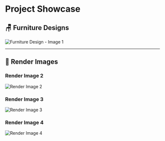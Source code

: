 # Project Showcase

## 🪑 Furniture Designs

![Furniture Design - Image 1](im1.jpg)

---

## 🎨 Render Images

### Render Image 2
![Render Image 2](Design\images\im1.jpg)

### Render Image 3
![Render Image 3](im3.jpg)

### Render Image 4
![Render Image 4](im4.jpg)
